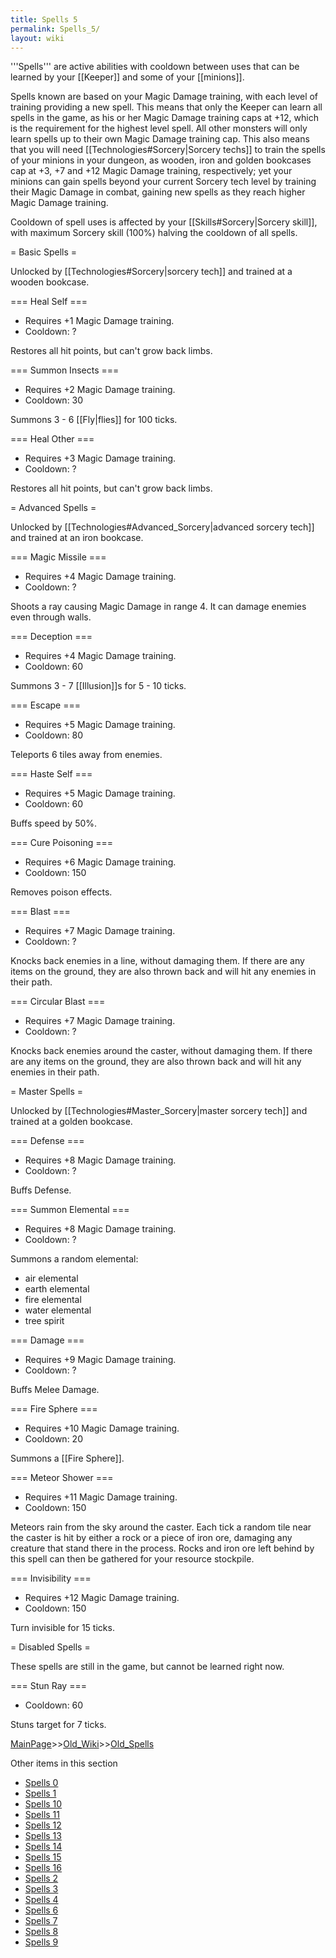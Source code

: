 ```yaml
---
title: Spells 5
permalink: Spells_5/
layout: wiki
---
```

'''Spells''' are active abilities with cooldown between uses that can be learned by your [[Keeper]] and some of your [[minions]].

Spells known are based on your Magic Damage training, with each level of training providing a new spell. This means that only the Keeper can learn all spells in the game, as his or her Magic Damage training caps at +12, which is the requirement for the highest level spell. All other monsters will only learn spells up to their own Magic Damage training cap. This also means that you will need [[Technologies#Sorcery|Sorcery techs]] to train the spells of your minions in your dungeon, as wooden, iron and golden bookcases cap at +3, +7 and +12 Magic Damage training, respectively; yet your minions can gain spells beyond your current Sorcery tech level by training their Magic Damage in combat, gaining new spells as they reach higher Magic Damage training.

Cooldown of spell uses is affected by your [[Skills#Sorcery|Sorcery skill]], with maximum Sorcery skill (100%) halving the cooldown of all spells.

= Basic Spells =

Unlocked by [[Technologies#Sorcery|sorcery tech]] and trained at a wooden bookcase.

=== Heal Self ===
* Requires +1 Magic Damage training.
* Cooldown: ?

Restores all hit points, but can't grow back limbs.

=== Summon Insects ===
* Requires +2 Magic Damage training.
* Cooldown: 30

Summons 3 - 6 [[Fly|flies]] for 100 ticks.

=== Heal Other ===
* Requires +3 Magic Damage training.
* Cooldown: ?

Restores all hit points, but can't grow back limbs.

= Advanced Spells =

Unlocked by [[Technologies#Advanced_Sorcery|advanced sorcery tech]] and trained at an iron bookcase.

=== Magic Missile ===
* Requires +4 Magic Damage training.
* Cooldown: ?

Shoots a ray causing Magic Damage in range 4. It can damage enemies even through walls.

=== Deception ===
* Requires +4 Magic Damage training.
* Cooldown: 60

Summons 3 - 7 [[Illusion]]s for 5 - 10 ticks.

=== Escape ===
* Requires +5 Magic Damage training.
* Cooldown: 80

Teleports 6 tiles away from enemies.

=== Haste Self ===
* Requires +5 Magic Damage training.
* Cooldown: 60

Buffs speed by 50%.

=== Cure Poisoning ===
* Requires +6 Magic Damage training.
* Cooldown: 150

Removes poison effects.

=== Blast ===
* Requires +7 Magic Damage training.
* Cooldown: ?

Knocks back enemies in a line, without damaging them. If there are any items on the ground, they are also thrown back and will hit any enemies in their path.

=== Circular Blast ===
* Requires +7 Magic Damage training.
* Cooldown: ?

Knocks back enemies around the caster, without damaging them. If there are any items on the ground, they are also thrown back and will hit any enemies in their path.
	
= Master Spells =

Unlocked by [[Technologies#Master_Sorcery|master sorcery tech]] and trained at a golden bookcase.

=== Defense ===
* Requires +8 Magic Damage training.
* Cooldown: ?

Buffs Defense.

=== Summon Elemental ===
* Requires +8 Magic Damage training.
* Cooldown: ?

Summons a random elemental:
* air elemental
* earth elemental
* fire elemental
* water elemental
* tree spirit

=== Damage ===
* Requires +9 Magic Damage training.
* Cooldown: ?

Buffs Melee Damage.

=== Fire Sphere ===
* Requires +10 Magic Damage training.
* Cooldown: 20

Summons a [[Fire Sphere]].

=== Meteor Shower ===
* Requires +11 Magic Damage training.
* Cooldown: 150

Meteors rain from the sky around the caster. Each tick a random tile near the caster is hit by either a rock or a piece of iron ore, damaging any creature that stand there in the process. Rocks and iron ore left behind by this spell can then be gathered for your resource stockpile.

=== Invisibility ===
* Requires +12 Magic Damage training.
* Cooldown: 150

Turn invisible for 15 ticks.

= Disabled Spells =

These spells are still in the game, but cannot be learned right now.

=== Stun Ray ===
* Cooldown: 60

Stuns target for 7 ticks.

[MainPage](/keeperrl_wiki/ "wikilink")>>[Old_Wiki](/keeperrl_wiki/Old_Wiki "wikilink")>>[Old_Spells](/keeperrl_wiki/Old_Spells "wikilink")

Other items in this section
-    [Spells 0](/keeperrl_wiki/Spells_0 "wikilink")
-    [Spells 1](/keeperrl_wiki/Spells_1 "wikilink")
-    [Spells 10](/keeperrl_wiki/Spells_10 "wikilink")
-    [Spells 11](/keeperrl_wiki/Spells_11 "wikilink")
-    [Spells 12](/keeperrl_wiki/Spells_12 "wikilink")
-    [Spells 13](/keeperrl_wiki/Spells_13 "wikilink")
-    [Spells 14](/keeperrl_wiki/Spells_14 "wikilink")
-    [Spells 15](/keeperrl_wiki/Spells_15 "wikilink")
-    [Spells 16](/keeperrl_wiki/Spells_16 "wikilink")
-    [Spells 2](/keeperrl_wiki/Spells_2 "wikilink")
-    [Spells 3](/keeperrl_wiki/Spells_3 "wikilink")
-    [Spells 4](/keeperrl_wiki/Spells_4 "wikilink")
-    [Spells 6](/keeperrl_wiki/Spells_6 "wikilink")
-    [Spells 7](/keeperrl_wiki/Spells_7 "wikilink")
-    [Spells 8](/keeperrl_wiki/Spells_8 "wikilink")
-    [Spells 9](/keeperrl_wiki/Spells_9 "wikilink")
